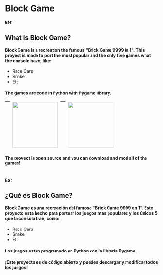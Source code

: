 # Block Game

#### __EN:__
## What is Block Game?

#### Block Game is a recreation the famous "Brick Game 9999 in 1". This proyect is made to port the most popular and the only five games what the console have, like:

- Race Cars 
- Snake
- Etc

#### The games are code in __Python__ with __Pygame__ library.

| <td style="background-color: transparent; border: none;"><img src="https://logos-world.net/wp-content/uploads/2021/10/Python-Logo.png" width="150" /></td> | <td style="background-color: transparent; border: none;"><img src="https://www.pygame.org/docs/_images/pygame_lofi.png" width="150" /></td> |
|-----------------------------------------------------------------------------------------------------------------|------------------------------------------------------------------------------------------------------------------------------------|



#### The proyect is open source and you can download and mod all of the games!

#

#### __ES:__

## ¿Qué es Block Game?

#### Block Game es una recreación del famoso "Brick Game 9999 en 1". Este proyecto esta hecho para portear los juegos mas populares y los únicos 5 que la consola trae, como:

- Race Cars 
- Snake
- Etc

#### Los juegos estan programado en __Python__ con la libreria __Pygame__.

#### ¡Este proyecto es de código abierto y puedes descargar y modificar todos los juegos!


